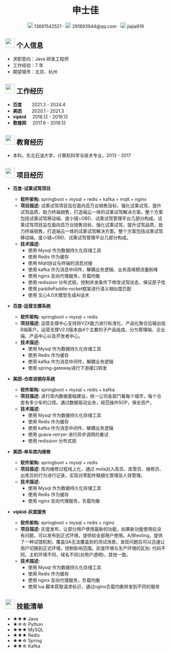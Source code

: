 <center>
    <h1>申士佳</h1>
     <div>
         <span>
             <img src="assets/phone-solid.svg" width="18px">
             13681542521
         </span>
         ·
         <span>
             <img src="assets/envelope-solid.svg" width="18px">
             291893944@qq.com
         </span>
         ·
         <span>
             <img src="assets/github-brands.svg" width="18px">
             jiajia919
         </span>
     </div>
 </center>

 ## <img src="assets/info-circle-solid.svg" width="30px"> 个人信息 

 - 求职意向：Java 研发工程师
 - 工作经验：7 年
 - 期望城市：北京、杭州

## <img src="assets/briefcase-solid.svg" width="30px"> 工作经历

- **百度** &nbsp;&nbsp;&nbsp;&nbsp;&nbsp;&nbsp; 2021.3 - 2024.4
- **美团** &nbsp;&nbsp;&nbsp;&nbsp;&nbsp;&nbsp; 2020.1 - 2021.3
- **vipkid** &nbsp;&nbsp;&nbsp; 2018.12 - 2019.12
- **敦煌网** &nbsp;&nbsp;&nbsp; 2017.6 - 2018.12

## <img src="assets/graduation-cap-solid.svg" width="30px"> 教育经历
- 本科，东北石油大学，计算机科学与技术专业，2013 - 2017

## <img src="assets/project-diagram-solid.svg" width="30px"> 项目经历


- **百度-试乘试驾项目**
  - **软件架构:** springboot + mysql + redis + kafka + mqtt + nginx
  - **项目描述:** 试乘试驾项目旨在面向百万台销售目标，强化试乘试驾，提升试驾品质，助力终端销售，打造端云一体的试乘试驾解决方案。整个方案包括试乘试驾移动端、度小镜+OBD、试乘试驾管理平台几部分构成。试乘试驾项目旨在面向百万台销售目标，强化试乘试驾，提升试驾品质，助力终端销售，打造端云一体的试乘试驾解决方案。整个方案包括试乘试驾移动端、度小镜+OBD、试乘试驾管理平台几部分构成。
  - **技术描述:**
    - 使用 Mysql 作为数据持久化存储工具 
    - 使用 Redis 作为缓存 
    - 使用 Mqtt协议与终端的消息对接
    - 使用 kafka 作为消息中间件，解耦业务逻辑、业务高峰期流量削峰
    - 使用 nginx 反向代理服务，负载均衡
    - 使用 redission 分布式锁，控制并发条件下修改试驾状态，保证原子性
    - 使用 paddlePaddle-rocket框架进行语义相似度匹配
    - 使用 文心4.0大模型生成AI话术


- **百度-运营支撑系统**
  - **软件架构:** springboot + mysql + redis
  - **项目描述:** 运营支撑中心支持将V2X能力进行标准化、产品化聚合后输出给B端客户。运营支撑V2.0版本由4个主要的子产品组成，分为管理端、企业端、产品中心以及开发者中心。
  - **技术描述:**
    - 使用 Mysql 作为数据持久化存储工具
    - 使用 Redis 作为缓存
    - 使用 kafka 作为消息中间件，解耦业务逻辑
    - 使用 spring-gateway进行下游接口转发


- **美团-仓库进销存系统**
  - **软件架构:** springboot + mysql + redis + kafka
  - **项目描述:** 进行库内数据基础建设，统一公司各部门看每个城市，每个仓库有多少车的口径。通过数据驱动业务，规范操作SOP，保全资产。
  - **技术描述:**
    - 使用 Mysql 作为数据持久化存储工具
    - 使用 Redis 作为缓存
    - 使用 kafka 作为消息中间件，解耦业务逻辑
    - 使用 guava-retryer 进行异步调用的重试
    - 使用 redission 分布式锁


- **美团-单车库内维修**
  - **软件架构:** springboot + mysql + redis
  - **项目描述:** 库内维修过程线上化，通过 mola对入库员、库管员、维修员、出库员的行为进行记录，实现对零配件精细化管理及人效管理。
  - **技术描述:**
    - 使用 Mysql 作为数据持久化存储工具
    - 使用 Redis 作为缓存
    - 使用 nginx 反向代理服务，负载均衡


- **vipkid-灰度服务**
  - **软件架构:** springboot + mysql + redis + nginx
  - **项目描述:** 灰度发布，让部分用户使用最新的功能，如果新功能使用后没有问题，可以发布到正式环境，提供给全部用户使用。A/Btesting，提供了一种试错机制，覆盖QA无法覆盖到的测试场景。发现问题后可以迅速让用户切换到正式环境，控制影响范围。灰度环境与生产环境的区别: 代码不同，主机环境不同，域名不同(对用户透明)，其他一致。
  - **技术描述:**
    - 使用 Mysql 作为数据持久化存储工具
    - 使用 Redis 作为缓存
    - 使用 nginx 反向代理服务，负载均衡
    - 使用 lua 脚本获取请求标识，通过nginx负载均衡转发到不同的服务

## <img src="assets/tools-solid.svg" width="30px"> 技能清单
- ★★★ Java
- ★☆☆ Python
- ★★★ MySQL
- ★★★ Redis
- ★★☆ Spring
- ★★☆ Kafka